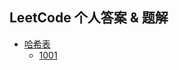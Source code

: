 ## LeetCode 个人答案 & 题解
- [哈希表](https://github.com/Anni-Gao/LeetCode-an/blob/master/src/main/java/Notions/Hash.md)
  - [1001]([https://blog.juniverse.top/](https://github.com/Anni-Gao/LeetCode-an/blob/master/src/main/java/Problems/L0001.java))

